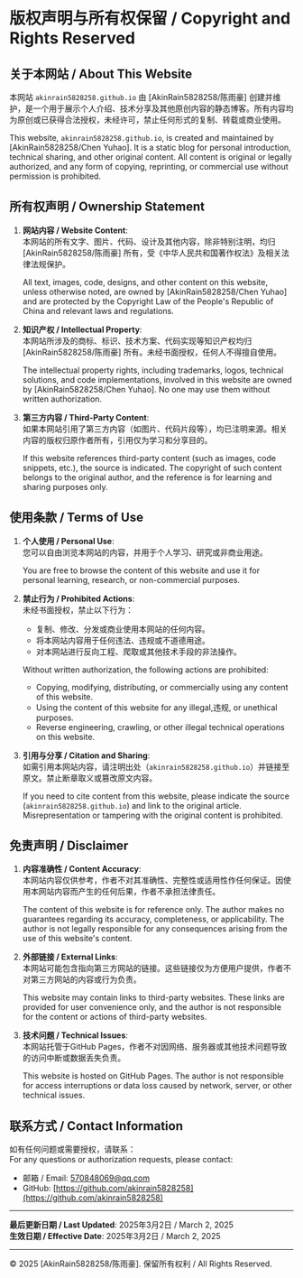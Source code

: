 # 版权声明与所有权保留 / Copyright and Rights Reserved

## 关于本网站 / About This Website

本网站 `akinrain5828258.github.io` 由 [AkinRain5828258/陈雨豪] 创建并维护，是一个用于展示个人介绍、技术分享及其他原创内容的静态博客。所有内容均为原创或已获得合法授权，未经许可，禁止任何形式的复制、转载或商业使用。

This website, `akinrain5828258.github.io`, is created and maintained by [AkinRain5828258/Chen Yuhao]. It is a static blog for personal introduction, technical sharing, and other original content. All content is original or legally authorized, and any form of copying, reprinting, or commercial use without permission is prohibited.

## 所有权声明 / Ownership Statement

1. **网站内容 / Website Content**:  
   本网站的所有文字、图片、代码、设计及其他内容，除非特别注明，均归 [AkinRain5828258/陈雨豪] 所有，受《中华人民共和国著作权法》及相关法律法规保护。

   All text, images, code, designs, and other content on this website, unless otherwise noted, are owned by [AkinRain5828258/Chen Yuhao] and are protected by the Copyright Law of the People's Republic of China and relevant laws and regulations.

2. **知识产权 / Intellectual Property**:  
   本网站所涉及的商标、标识、技术方案、代码实现等知识产权均归 [AkinRain5828258/陈雨豪] 所有。未经书面授权，任何人不得擅自使用。

   The intellectual property rights, including trademarks, logos, technical solutions, and code implementations, involved in this website are owned by [AkinRain5828258/Chen Yuhao]. No one may use them without written authorization.

3. **第三方内容 / Third-Party Content**:  
   如果本网站引用了第三方内容（如图片、代码片段等），均已注明来源。相关内容的版权归原作者所有，引用仅为学习和分享目的。

   If this website references third-party content (such as images, code snippets, etc.), the source is indicated. The copyright of such content belongs to the original author, and the reference is for learning and sharing purposes only.

## 使用条款 / Terms of Use

1. **个人使用 / Personal Use**:  
   您可以自由浏览本网站的内容，并用于个人学习、研究或非商业用途。

   You are free to browse the content of this website and use it for personal learning, research, or non-commercial purposes.

2. **禁止行为 / Prohibited Actions**:  
   未经书面授权，禁止以下行为：
   - 复制、修改、分发或商业使用本网站的任何内容。
   - 将本网站内容用于任何违法、违规或不道德用途。
   - 对本网站进行反向工程、爬取或其他技术手段的非法操作。

   Without written authorization, the following actions are prohibited:
   - Copying, modifying, distributing, or commercially using any content of this website.
   - Using the content of this website for any illegal,违规, or unethical purposes.
   - Reverse engineering, crawling, or other illegal technical operations on this website.

3. **引用与分享 / Citation and Sharing**:  
   如需引用本网站内容，请注明出处（`akinrain5828258.github.io`）并链接至原文。禁止断章取义或篡改原文内容。

   If you need to cite content from this website, please indicate the source (`akinrain5828258.github.io`) and link to the original article. Misrepresentation or tampering with the original content is prohibited.

## 免责声明 / Disclaimer

1. **内容准确性 / Content Accuracy**:  
   本网站内容仅供参考，作者不对其准确性、完整性或适用性作任何保证。因使用本网站内容而产生的任何后果，作者不承担法律责任。

   The content of this website is for reference only. The author makes no guarantees regarding its accuracy, completeness, or applicability. The author is not legally responsible for any consequences arising from the use of this website's content.

2. **外部链接 / External Links**:  
   本网站可能包含指向第三方网站的链接。这些链接仅为方便用户提供，作者不对第三方网站的内容或行为负责。

   This website may contain links to third-party websites. These links are provided for user convenience only, and the author is not responsible for the content or actions of third-party websites.

3. **技术问题 / Technical Issues**:  
   本网站托管于GitHub Pages，作者不对因网络、服务器或其他技术问题导致的访问中断或数据丢失负责。

   This website is hosted on GitHub Pages. The author is not responsible for access interruptions or data loss caused by network, server, or other technical issues.

## 联系方式 / Contact Information

如有任何问题或需要授权，请联系：  
For any questions or authorization requests, please contact:  
- 邮箱 / Email: 570848069@qq.com  
- GitHub: [https://github.com/akinrain5828258](https://github.com/akinrain5828258)  

---

**最后更新日期 / Last Updated**: 2025年3月2日 / March 2, 2025  
**生效日期 / Effective Date**: 2025年3月2日 / March 2, 2025  

---

© 2025 [AkinRain5828258/陈雨豪]. 保留所有权利 / All Rights Reserved.
